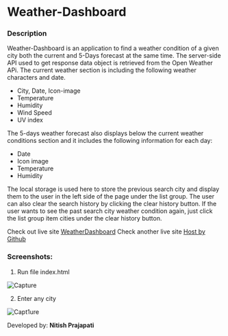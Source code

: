 # Weather-Dashboard
### Description
Weather-Dashboard is an application to find a weather condition of a given city both the current and 5-Days forecast at the same time.
The server-side API used to get response data object is retrieved from the Open Weather APi.
The current weather section is including the following weather characters and date.

- City, Date, Icon-image
- Temperature
- Humidity
- Wind Speed
- UV index

The 5-days weather forecast also displays below the current weather conditions section and it includes the following information for each day:

- Date
- Icon image
- Temperature
- Humidity

The local storage is used here to store the previous search city and display them to the user in the left side of the page under the list group. The user can also clear the search history by clicking the clear history button.
If the user wants to see the past search city weather condition again, just click the list group item cities under the clear history button.

Check out live site [WeatherDashboard](https://weatherdashboards.netlify.app/)
Check another live site [Host by Github](https://sahiljanbandhu.github.io/Weather-Dashboard/)

### Screenshots:
1. Run file index.html

![Capture](https://user-images.githubusercontent.com/22257930/87544595-5af33780-c6c4-11ea-9005-5978cb713556.PNG)

2. Enter any city

![Capt1ure](https://user-images.githubusercontent.com/22257930/87544779-a4dc1d80-c6c4-11ea-9904-e7d3ca268f66.PNG)

Developed by: **Nitish Prajapati**

